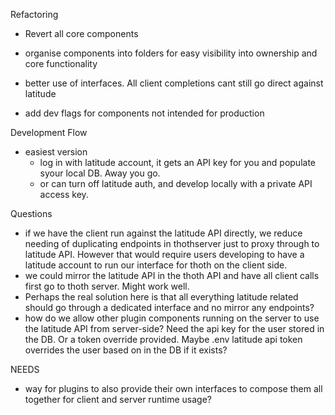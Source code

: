 Refactoring

- Revert all core components
- organise components into folders for easy visibility into ownership and core functionality
- better use of interfaces. All client completions cant still go direct against latitude

- add dev flags for components not intended for production

Development Flow

- easiest version
  - log in with latitude account, it gets an API key for you and populate syour local DB. Away you go.
  - or can turn off latitude auth, and develop locally with a private API access key.

Questions

- if we have the client run against the latitude API directly, we reduce needing of duplicating endpoints in thothserver just to proxy through to latitude API. However that would require users developing to have a latitude account to run our interface for thoth on the client side.
- we could mirror the latitude API in the thoth API and have all client calls first go to thoth server. Might work well.
- Perhaps the real solution here is that all everything latitude related should go through a dedicated interface and no mirror any endpoints?
- how do we allow other plugin components running on the server to use the latitude API from server-side? Need the api key for the user stored in the DB. Or a token override provided. Maybe .env latitude api token overrides the user based on in the DB if it exists?

NEEDS

- way for plugins to also provide their own interfaces to compose them all together for client and server runtime usage?
